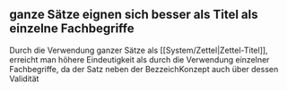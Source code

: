 
## ganze Sätze eignen sich besser als Titel als einzelne Fachbegriffe

Durch die Verwendung ganzer Sätze als [[System/Zettel|Zettel-Titel]], erreicht man höhere Eindeutigkeit als durch die Verwendung einzelner Fachbegriffe, da der Satz neben der BezzeichKonzept auch über dessen Validität 